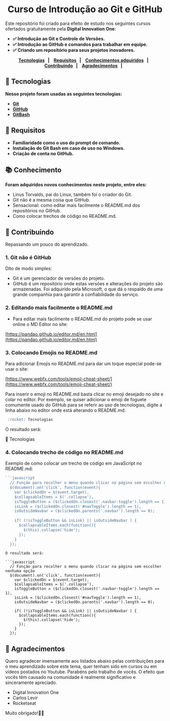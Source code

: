 
<h1 align="center">
Curso de Introdução ao Git e GitHub
</h1>
<p>
Este repositório foi criado para efeito de estudo nos seguintes cursos ofertados gratuitamente pela <b>Digital Innovation One</b>:

<b>

- :white_check_mark: Introdução ao Git e Controle de Versões.
- :white_check_mark: Introdução ao GitHub e comandos para trabalhar em equipe. 
- :white_check_mark: Criando um repositório para seus projetos inovadores.

<p align="center"><b>
  <a href="#tecnologia">Tecnologias</a>&nbsp;&nbsp;&nbsp;|&nbsp;&nbsp;&nbsp;
  <a href="#requisitos">Requisitos</a>&nbsp;&nbsp;&nbsp;|&nbsp;&nbsp;&nbsp;
  <a href="#conhecimento">Conhecimentos adquiridos</a>&nbsp;&nbsp;&nbsp;|&nbsp;&nbsp;&nbsp;
  <a href="#contribuindo">Contribuindo</a>&nbsp;&nbsp;&nbsp;|&nbsp;&nbsp;&nbsp;
  <a href="#agradecimentos">Agradecimentos</a>&nbsp;&nbsp;&nbsp;|&nbsp;&nbsp;&nbsp;
</b>
</p>

## :rocket: Tecnologias

Nesse projeto foram usadas as seguintes tecnologias:

- [Git](https://git-scm.com/)
- [GitHub](https://github.com/)
- [GitBash](https://gitforwindows.org/)

## :memo: Requisitos

- Familiaridade como o uso do prompt de comando.
- Instalação do Git Bash em caso de uso no Windows.
- Criação de conta no GitHub.

## :books: Conhecimento

Foram adquiridos novos conhecimentos neste projeto, entre eles:
</b>

- Linus Torvalds, pai do Linux, também foi o criador do Git.
- Git não é a mesma coisa que GitHub.
- Sensacional: como editar mais facilmente o README.md dos reposítórios no GitHub.
- Como colocar trechos de código no README.md.

</b>

## :small_orange_diamond: Contribuindo

Repassando um pouco do aprendizado.

### 1. Git não é GitHub

Dito de modo simples:

- Git é um gerenciador de versões do projeto.
- GitHub é um repositório onde estas versões e alterações do projeto são armazenadas. Foi adquirido pela Microsoft, o que dá o respaldo de uma grande companhia para garantir a confiabilidade do serviço. 

### 2. Editando mais facilmente o README.md

- Para editar mais facilmente o README.md do projeto pode se usar online o MD Editor no site:

[https://pandao.github.io/editor.md/en.html](https://pandao.github.io/editor.md/en.html)

### 3. Colocando Emojis no README.md

Para adicionar Emojis no README.md para dar um toque especial pode-se usar o site:

[https://www.webfx.com/tools/emoji-cheat-sheet/](https://www.webfx.com/tools/emoji-cheat-sheet/)

Para inserir o emoji no README.md basta clicar no emoji desejado no site e colar no editor. 
Por exemplo, se quiser adicionar o emoji de foguete comumente usado do GitHub para se referir ao uso de tecnologias, digite a linha abaixo no editor onde está alterando o README.md:

````markdown
 :rocket: Tecnologias
````
O resultado será:

 :rocket: Tecnologias

### 4. Colocando trecho de código no README.md

Exemplo de como colocar um trecho de código em JavaScript no README.md:

```javascript
```javascript
  // Função para recolher o menu quando clicar na página sem escolher nenhuma opção
  $(document).on('click', function(event){
    var $clickedOn = $(event.target),
    $collapsableItems = $('.collapse'),
    isToggleButton = ($clickedOn.closest('.navbar-toggle').length == 1),
    isLink = ($clickedOn.closest('#navToggle').length == 1),
    isOutsideNavbar = ($clickedOn.parents('.navbar').length == 0);
    
    if( (!isToggleButton && isLink) || isOutsideNavbar ) {
      $collapsableItems.each(function(){
        $(this).collapse('hide');
      });
    }
  });
```
```
O resultado será:

```javascript
  // Função para recolher o menu quando clicar na página sem escolher nenhuma opção
  $(document).on('click', function(event){
    var $clickedOn = $(event.target),
    $collapsableItems = $('.collapse'),
    isToggleButton = ($clickedOn.closest('.navbar-toggle').length == 1),
    isLink = ($clickedOn.closest('#navToggle').length == 1),
    isOutsideNavbar = ($clickedOn.parents('.navbar').length == 0);
    
    if( (!isToggleButton && isLink) || isOutsideNavbar ) {
      $collapsableItems.each(function(){
        $(this).collapse('hide');
      });
    }
  });
```

## :small_orange_diamond: Agradecimentos

Quero agradecer imensamente aos listados abaixo pelas contribuições para o meu aprendizado sobre este tema, quer tenham sido em cursos ou em vídeos postados no Youtube. Parabéns pelo trabalho de vocês. O efeito que vocês têm causado na comunidade é realmente significativo e sinceramente apreciado. 

- Digital Innovation One
- Carlos Levir
- Rocketseat

Muito obrigado!:clap::clap:
